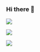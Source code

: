 ### Hi there 👋

<!--
**cgaravitoc/cgaravitoc** is a ✨ _special_ ✨ repository because its `README.md` (this file) appears on your GitHub profile.

Here are some ideas to get you started:

- 🔭 I’m currently working on ...
- 🌱 I’m currently learning ...
- 👯 I’m looking to collaborate on ...
- 🤔 I’m looking for help with ...
- 💬 Ask me about ...
- 📫 How to reach me: ...
- 😄 Pronouns: ...
- ⚡ Fun fact: ...
-->

![](https://img.shields.io/badge/<WORD_ON_LEFT>-<WORD_ON_RIGHT>-informational?style=social&logo=appveyor&logoColor=white&color=2bbc8a)


![](https://img.shields.io/badge/<WORD_ON_LEFT>-<WORD_ON_RIGHT>-informational?style=social&logo=appveyor&logo=data:;base64,<BASE64_DATA>)

![](https://simpleicons.org/icons/500px.svg)

